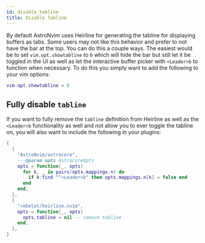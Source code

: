 ```yaml
---
id: disable_tabline
title: Disable Tabline
---
```


By default AstroNvim uses Heirline for generating the tabline for displaying buffers as tabs. Some users may not like this behavior and prefer to not have the bar at the top. You can do this a couple ways. The easiest would be to set `vim.opt.showtabline` to `0` which will hide the bar but still let it be toggled in the UI as well as let the interactive buffer picker with `<Leader>b` to function when necessary. To do this you simply want to add the following to your vim options:

```lua
vim.opt.showtabline = 0
```

## Fully disable `tabline`

If you want to fully remove the `tabline` definition from Heirline as well as the `<Leader>b` functionality as well and not allow you to ever toggle the tabline on, you will also want to include the following in your plugins:

```lua
{
  {
    "AstroNvim/astrocore",
    ---@param opts AstroCoreOpts
    opts = function(_, opts)
      for k, _ in pairs(opts.mappings.n) do
        if k:find "^<Leader>b" then opts.mappings.n[k] = false end
      end
    end,
  },
  {
    "rebelot/heirline.nvim",
    opts = function(_, opts)
      opts.tabline = nil -- remove tabline
    end,
  },
}
```
